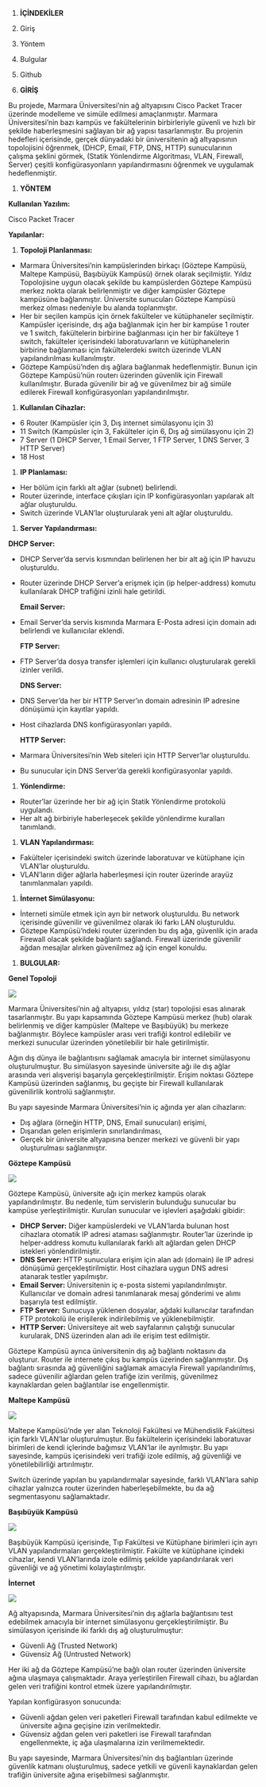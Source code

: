 ﻿1) **İÇİNDEKİLER**
1) Giriş
1) Yöntem
1) Bulgular
1) Github

1) **GİRİŞ**

Bu projede, Marmara Üniversitesi’nin ağ altyapısını Cisco Packet Tracer üzerinde modelleme ve simüle edilmesi amaçlanmıştır. Marmara Üniversitesi’nin bazı kampüs ve fakültelerinin birbirleriyle güvenli ve hızlı bir şekilde haberleşmesini sağlayan bir ağ yapısı tasarlanmıştır. Bu projenin hedefleri içerisinde, gerçek dünyadaki bir üniversitenin ağ altyapısının topolojisini öğrenmek, (DHCP, Email, FTP, DNS, HTTP) sunucularının çalışma şeklini görmek, (Statik Yönlendirme Algoritması, VLAN, Firewall, Server) çeşitli konfigürasyonların yapılandırmasını öğrenmek ve uygulamak hedeflenmiştir.

1) **YÖNTEM**

**Kullanılan Yazılım:** 

Cisco Packet Tracer 

**Yapılanlar:**

1) **Topoloji Planlanması:**
- Marmara Üniversitesi’nin kampüslerinden birkaçı (Göztepe Kampüsü, Maltepe Kampüsü, Başıbüyük Kampüsü) örnek olarak seçilmiştir. Yıldız Topolojisine uygun olacak şekilde bu kampüslerden Göztepe Kampüsü merkez nokta olarak belirlenmiştir ve diğer kampüsler Göztepe kampüsüne bağlanmıştır. Üniversite sunucuları Göztepe Kampüsü merkez olması nedeniyle bu alanda toplanmıştır.
- Her bir seçilen kampüs için örnek fakülteler ve kütüphaneler seçilmiştir. Kampüsler içerisinde, dış ağa bağlanmak için her bir kampüse 1 router ve 1 switch, fakültelerin birbirine bağlanması için her bir fakülteye 1 switch, fakülteler içerisindeki laboratuvarların ve kütüphanelerin birbirine bağlanması için fakültelerdeki switch üzerinde VLAN yapılandırılması kullanılmıştır.
- Göztepe Kampüsü’nden dış ağlara bağlanmak hedeflenmiştir. Bunun için Göztepe Kampüsü’nün  routerı üzerinden güvenlik için Firewall kullanılmıştır. Burada güvenilir bir ağ ve güvenilmez bir ağ simüle edilerek Firewall konfigürasyonları yapılandırılmıştır.

1) **Kullanılan Cihazlar:**
- 6 Router (Kampüsler için 3, Dış internet simülasyonu için 3)
- 11 Switch (Kampüsler için 3, Fakülteler için 6, Dış ağ simülasyonu için 2)
- 7 Server (1 DHCP Server, 1 Email Server, 1 FTP Server, 1 DNS Server, 3 HTTP Server)
- 18 Host

1) **IP Planlaması:**
- Her bölüm için farklı alt ağlar (subnet) belirlendi.
- Router üzerinde, interface çıkışları için IP konfigürasyonları yapılarak alt ağlar oluşturuldu.
- Switch üzerinde VLAN’lar oluşturularak yeni alt ağlar oluşturuldu.

1) **Server Yapılandırması:**

**DHCP Server:**

- DHCP Server’da servis kısmından belirlenen her bir alt ağ için IP havuzu oluşturuldu. 
- Router üzerinde DHCP Server’a erişmek için (ip helper-address) komutu kullanılarak DHCP trafiğini izinli hale getirildi.

  **Email Server:**

- Email Server’da servis kısmında Marmara E-Posta adresi için domain adı belirlendi ve kullanıcılar eklendi.

  **FTP Server:**

- FTP Server’da dosya  transfer işlemleri için kullanıcı oluşturularak gerekli izinler verildi.

  **DNS Server:**

- DNS Server’da her bir HTTP Server’ın domain adresinin IP adresine dönüşümü için kayıtlar yapıldı.
- Host cihazlarda DNS konfigürasyonları yapıldı.

  **HTTP Server:**

- Marmara Üniversitesi’nin Web siteleri için HTTP Server’lar oluşturuldu.
- Bu sunucular için DNS Server’da gerekli konfigürasyonlar yapıldı.

1) **Yönlendirme:**
- Router’lar üzerinde her bir ağ için Statik Yönlendirme protokolü uygulandı.
- Her alt ağ birbiriyle haberleşecek şekilde yönlendirme kuralları tanımlandı.

1) **VLAN Yapılandırması:**
- Fakülteler içerisindeki switch üzerinde laboratuvar ve kütüphane için VLAN’lar oluşturuldu.
- VLAN’ların diğer ağlarla haberleşmesi için router üzerinde arayüz tanımlanmaları yapıldı.


1) **İnternet Simülasyonu:**

- İnterneti simüle etmek için ayrı bir network oluşturuldu. Bu network içerisinde güvenilir ve güvenilmez olarak iki farkı LAN oluşturuldu.
- Göztepe Kampüsü’ndeki router üzerinden bu dış ağa, güvenlik için arada Firewall olacak şekilde bağlantı sağlandı. Firewall üzerinde güvenilir ağdan mesajlar alırken güvenilmez ağ için engel konuldu.

1) **BULGULAR:**

**Genel Topoloji**

![](gorseller/Aspose.Words.aadf0cc5-9d9e-42d9-966f-e60e79fa92f6.001.png)

Marmara Üniversitesi’nin ağ altyapısı, yıldız (star) topolojisi esas alınarak tasarlanmıştır. Bu yapı kapsamında Göztepe Kampüsü merkez (hub) olarak belirlenmiş ve diğer kampüsler (Maltepe ve Başıbüyük) bu merkeze bağlanmıştır. Böylece kampüsler arası veri trafiği kontrol edilebilir ve merkezi sunucular üzerinden yönetilebilir bir hale getirilmiştir.

Ağın dış dünya ile bağlantısını sağlamak amacıyla bir internet simülasyonu oluşturulmuştur. Bu simülasyon sayesinde üniversite ağı ile dış ağlar arasında veri alışverişi başarıyla gerçekleştirilmiştir. Erişim noktası Göztepe Kampüsü üzerinden sağlanmış, bu geçişte bir Firewall kullanılarak güvenilirlik kontrolü sağlanmıştır.

Bu yapı sayesinde Marmara Üniversitesi’nin iç ağında yer alan cihazların:

- Dış ağlara (örneğin HTTP, DNS, Email sunucuları) erişimi,
- Dışarıdan gelen erişimlerin sınırlandırılması,
- Gerçek bir üniversite altyapısına benzer merkezi ve güvenli bir yapı oluşturulması sağlanmıştır.

**Göztepe Kampüsü**

![](gorseller/Aspose.Words.aadf0cc5-9d9e-42d9-966f-e60e79fa92f6.002.png)

Göztepe Kampüsü, üniversite ağı için merkez kampüs olarak yapılandırılmıştır. Bu nedenle, tüm servislerin bulunduğu sunucular bu kampüse yerleştirilmiştir. Kurulan sunucular ve işlevleri aşağıdaki gibidir:

- **DHCP Server:** Diğer kampüslerdeki ve VLAN’larda bulunan host cihazlara otomatik IP adresi ataması sağlanmıştır. Router’lar üzerinde ip helper-address komutu kullanılarak farklı alt ağlardan gelen DHCP istekleri yönlendirilmiştir.
- **DNS Server:** HTTP sunuculara erişim için alan adı (domain) ile IP adresi dönüşümü gerçekleştirilmiştir. Host cihazlara uygun DNS adresi atanarak testler yapılmıştır.
- **Email Server:** Üniversitenin iç e-posta sistemi yapılandırılmıştır. Kullanıcılar ve domain adresi tanımlanarak mesaj gönderimi ve alımı başarıyla test edilmiştir.
- **FTP Server:** Sunucuya yüklenen dosyalar, ağdaki kullanıcılar tarafından FTP protokolü ile erişilerek indirilebilmiş ve yüklenebilmiştir.
- **HTTP Server:** Üniversiteye ait web sayfalarının çalıştığı sunucular kurularak, DNS üzerinden alan adı ile erişim test edilmiştir.

Göztepe Kampüsü ayrıca üniversitenin dış ağ bağlantı noktasını da oluşturur. Router ile internete çıkış bu kampüs üzerinden sağlanmıştır. Dış bağlantı sırasında ağ güvenliğini sağlamak amacıyla Firewall yapılandırılmış, sadece güvenilir ağlardan gelen trafiğe izin verilmiş, güvenilmez kaynaklardan gelen bağlantılar ise engellenmiştir.




**Maltepe Kampüsü**

![](gorseller/Aspose.Words.aadf0cc5-9d9e-42d9-966f-e60e79fa92f6.003.png)

Maltepe Kampüsü’nde yer alan Teknoloji Fakültesi ve Mühendislik Fakültesi için farklı VLAN’lar oluşturulmuştur. Bu fakültelerin içerisindeki laboratuvar birimleri de kendi içlerinde bağımsız VLAN’lar ile ayrılmıştır. Bu yapı sayesinde, kampüs içerisindeki veri trafiği izole edilmiş, ağ güvenliği ve yönetilebilirliği artırılmıştır.

Switch üzerinde yapılan bu yapılandırmalar sayesinde, farklı VLAN’lara sahip cihazlar yalnızca router üzerinden haberleşebilmekte, bu da ağ segmentasyonu sağlamaktadır.









**Başıbüyük Kampüsü**

![](gorseller/Aspose.Words.aadf0cc5-9d9e-42d9-966f-e60e79fa92f6.004.png)	

Başıbüyük Kampüsü içerisinde, Tıp Fakültesi ve Kütüphane birimleri için ayrı VLAN yapılandırmaları gerçekleştirilmiştir. Fakülte ve kütüphane içindeki cihazlar, kendi VLAN’larında izole edilmiş şekilde yapılandırılarak veri güvenliği ve ağ yönetimi kolaylaştırılmıştır.










**İnternet**

![](gorseller/Aspose.Words.aadf0cc5-9d9e-42d9-966f-e60e79fa92f6.005.png)

Ağ altyapısında, Marmara Üniversitesi’nin dış ağlarla bağlantısını test edebilmek amacıyla bir internet simülasyonu gerçekleştirilmiştir. Bu simülasyon içerisinde iki farklı dış ağ oluşturulmuştur:

- Güvenli Ağ (Trusted Network)
- Güvensiz Ağ (Untrusted Network)

Her iki ağ da Göztepe Kampüsü’ne bağlı olan router üzerinden üniversite ağına ulaşmaya çalışmaktadır. Araya yerleştirilen Firewall cihazı, bu ağlardan gelen veri trafiğini kontrol etmek üzere yapılandırılmıştır.

Yapılan konfigürasyon sonucunda:

- Güvenli ağdan gelen veri paketleri Firewall tarafından kabul edilmekte ve üniversite ağına geçişine izin verilmektedir.
- Güvensiz ağdan gelen veri paketleri ise Firewall tarafından engellenmekte, iç ağa ulaşmalarına izin verilmemektedir.

Bu yapı sayesinde, Marmara Üniversitesi’nin dış bağlantıları üzerinde güvenlik katmanı oluşturulmuş, sadece yetkili ve güvenli kaynaklardan gelen trafiğin üniversite ağına erişebilmesi sağlanmıştır.

